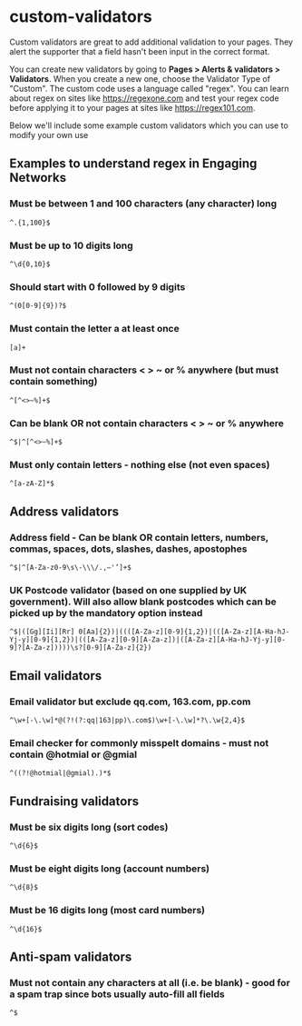# custom-validators
Custom validators are great to add additional validation to your pages. They alert the supporter that a field hasn't been input in the correct format. 

You can create new validators by going to **Pages > Alerts & validators > Validators**. When you create a new one, choose the Validator Type of "Custom". The custom code uses a language called "regex". You can learn about regex on sites like https://regexone.com and test your regex code before applying it to your pages at sites like https://regex101.com.

Below we'll include some example custom validators which you can use to modify your own use

## Examples to understand regex in Engaging Networks
### Must be between 1 and 100 characters (any character) long
```regex
^.{1,100}$
```
### Must be up to 10 digits long
```regex
^\d{0,10}$
```

### Should start with 0 followed by 9 digits
```regex
^(0[0-9]{9})?$
```

### Must contain the letter a at least once
```regex
[a]+
```

### Must not contain characters < > ~ or % anywhere (but must contain something)
```regex
^[^<>~%]+$
```

### Can be blank OR not contain characters < > ~ or % anywhere
```regex
^$|^[^<>~%]+$
```

### Must only contain letters - nothing else (not even spaces) ###
```regex
^[a-zA-Z]*$
```

## Address validators
### Address field - Can be blank OR contain letters, numbers, commas, spaces, dots, slashes, dashes, apostophes
```regex
^$|^[A-Za-z0-9\s\-\\\/.,—'’]+$
```

### UK Postcode validator (based on one supplied by UK government). Will also allow blank postcodes which can be picked up by the mandatory option instead
```regex
^$|([Gg][Ii][Rr] 0[Aa]{2})|((([A-Za-z][0-9]{1,2})|(([A-Za-z][A-Ha-hJ-Yj-y][0-9]{1,2})|(([A-Za-z][0-9][A-Za-z])|([A-Za-z][A-Ha-hJ-Yj-y][0-9]?[A-Za-z]))))\s?[0-9][A-Za-z]{2})
```

## Email validators
### Email validator but exclude qq.com, 163.com, pp.com
```regex
^\w+[-\.\w]*@(?!(?:qq|163|pp)\.com$)\w+[-\.\w]*?\.\w{2,4}$
```
### Email checker for commonly misspelt domains - must not contain @hotmial or @gmial
```regex
^((?!@hotmial|@gmial).)*$
```

## Fundraising validators
### Must be six digits long (sort codes)
```regex
^\d{6}$
```

### Must be eight digits long (account numbers)
```regex
^\d{8}$
```

### Must be 16 digits long (most card numbers)
```regex
^\d{16}$
```

## Anti-spam validators
### Must not contain any characters at all (i.e. be blank) - good for a spam trap since bots usually auto-fill all fields
```regex
^$
```

